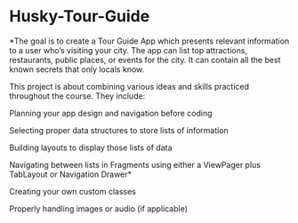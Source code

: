# Husky-Tour-Guide

*The goal is to create a Tour Guide App which presents relevant information to a user who’s visiting your city. The app can list top attractions, restaurants, public places, or events for the city. It can contain all the best known secrets that only locals know. 


This project is about combining various ideas and skills practiced throughout the course. They include:

Planning your app design and navigation before coding

Selecting proper data structures to store lists of information

Building layouts to display those lists of data

Navigating between lists in Fragments using either a ViewPager plus TabLayout or Navigation Drawer*

Creating your own custom classes

Properly handling images or audio (if applicable)
